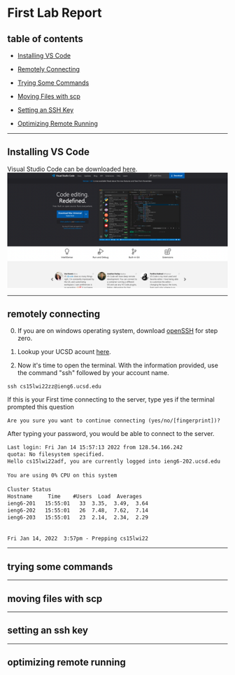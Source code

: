 # First Lab Report

## table of contents

* [Installing VS Code](https://alanthisis.github.io/cse15l-lab-reports/lab-report-1-week-2.html#installing-vs-code)

* [Remotely Connecting](https://alanthisis.github.io/cse15l-lab-reports/lab-report-1-week-2.html#remotely-connecting)

* [Trying Some Commands](https://alanthisis.github.io/cse15l-lab-reports/lab-report-1-week-2.html#trying-some-commands)

* [Moving Files with scp](https://alanthisis.github.io/cse15l-lab-reports/lab-report-1-week-2.html#moving-files-with-scp)

* [Setting an SSH Key](https://alanthisis.github.io/cse15l-lab-reports/lab-report-1-week-2.html#setting-an-ssh-key)

* [Optimizing Remote Running](https://alanthisis.github.io/cse15l-lab-reports/lab-report-1-week-2.html#optimizing-remote-running)

---

## Installing VS Code

Visual Studio Code can be downloaded [here](https://code.visualstudio.com/).
![Image](screenshots/vscode.png)

---

## remotely connecting
0) If you are on windows operating system, download [openSSH](https://docs.microsoft.com/en-us/windows-server/administration/openssh/openssh_install_firstuse) for step zero.

1) Lookup your UCSD acount [here](https://sdacs.ucsd.edu/~icc/index.php).
2) Now it's time to open the terminal. With the information provided, use the command "ssh" followed by your account name. 
```
ssh cs15lwi22zz@ieng6.ucsd.edu
```
If this is your First time connecting to the server, type yes if the terminal prompted this question 
```
Are you sure you want to continue connecting (yes/no/[fingerprint])?
```
After typing your password, you would be able to connect to the server.

```
Last login: Fri Jan 14 15:57:13 2022 from 128.54.166.242
quota: No filesystem specified.
Hello cs15lwi22adf, you are currently logged into ieng6-202.ucsd.edu

You are using 0% CPU on this system

Cluster Status 
Hostname     Time    #Users  Load  Averages  
ieng6-201   15:55:01   33  3.35,  3.49,  3.64
ieng6-202   15:55:01   26  7.48,  7.62,  7.14
ieng6-203   15:55:01   23  2.14,  2.34,  2.29

 
Fri Jan 14, 2022  3:57pm - Prepping cs15lwi22
```
---
## trying some commands

---
## moving files with scp
---
## setting an ssh key
---
## optimizing remote running